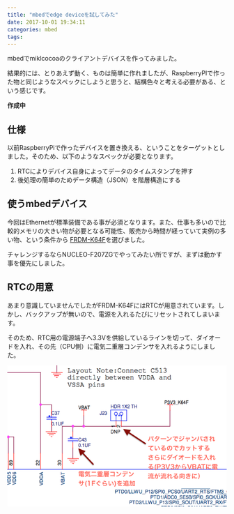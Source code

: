```yaml
---
title: "mbedでedge deviceを試してみた"
date: 2017-10-01 19:34:11
categories: mbed
tags:
---
```


mbedでmiklcocoaのクライアントデバイスを作ってみました。

結果的には、とりあえず動く、ものは簡単に作れましたが、RaspberryPIで作った物と同じようなスペックにしようと思うと、結構色々と考える必要がある、という感じです。

__作成中__

<!-- more -->

## 仕様
以前RaspberryPiで作ったデバイスを置き換える、ということをターゲットとしました。そのため、以下のようなスペックが必要となります。

1. RTCによりデバイス自身によってデータのタイムスタンプを押す
1. 後処理の簡単のためデータ構造（JSON）を階層構造にする

## 使うmbedデバイス
今回はEthernetが標準装備である事が必須となります。また、仕事も多いので比較的メモリの大きい物が必要となる可能性、販売から時間が経っていて実例の多い物、という条件から [FRDM-K64F](https://os.mbed.com/platforms/FRDM-K64F/)を選びました。

チャレンジするならNUCLEO-F207ZGでやってみたい所ですが、まずは動かす事を優先にしました。

## RTCの用意
あまり意識していませんでしたがFRDM-K64FにはRTCが用意されています。しかし、バックアップが無いので、電源を入れるたびにリセットされてしまいます。

そのため、RTC用の電源端子へ3.3Vを供給しているラインを切って、ダイオードを入れ、その先（CPU側）に電気二重層コンデンサを入れるようにしました。

![RTC電源回路改造](/image/20171001_01.png "Circuit Diagram")
